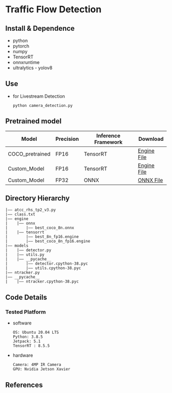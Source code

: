 # Traffic Flow Detection

## Install & Dependence

- python
- pytorch
- numpy
- TensorRT
- onnxruntime
- ultralytics - yolov8

## Use

- for Livestream Detection
  ```
  python camera_detection.py
  ```

## Pretrained model

| Model           | Precision | Inference Framework | Download                                                                                                                                                                                                                                     |
| --------------- | --------- | ------------------- | -------------------------------------------------------------------------------------------------------------------------------------------------------------------------------------------------------------------------------------------- |
| COCO_pretrained | FP16      | TensorRT            | [Engine File](https://github.com/rajaramkuberan/ProjectProfile/tree/main/AI_Projects/Computer_Vision/AI_Sensor_Fusion_Project/CameraSensor/engine/tensorrtAI_Projects/Computer_Vision/AI_Sensor_Fusion_Project/CameraSensor/engine/tensorrt) |
| Custom_Model    | FP16      | TensorRT            | [Engine File](https://github.com/rajaramkuberan/ProjectProfile/tree/main/AI_Projects/Computer_Vision/AI_Sensor_Fusion_Project/CameraSensor/engine/tensorrtAI_Projects/Computer_Vision/AI_Sensor_Fusion_Project/CameraSensor/engine/tensorrt) |
| Custom_Model    | FP32      | ONNX                | [ONNX File](https://github.com/rajaramkuberan/ProjectProfile/tree/main/AI_Projects/Computer_Vision/AI_Sensor_Fusion_Project/CameraSensor/engine/onnx)                                                                                        |

## Directory Hierarchy

```
|—— atcc_rhs_tp2_v3.py
|—— class.txt
|—— engine
|    |—— onnx
|        |—— best_coco_8n.onnx
|    |—— tensorrt
|        |—— best_8n_fp16.engine
|        |—— best_coco_8n_fp16.engine
|—— models
|    |—— detector.py
|    |—— utils.py
|    |—— __pycache__
|        |—— detector.cpython-38.pyc
|        |—— utils.cpython-38.pyc
|—— ntracker.py
|—— __pycache__
|    |—— ntracker.cpython-38.pyc
```

## Code Details

### Tested Platform

- software
  ```
  OS: Ubuntu 20.04 LTS
  Python: 3.8.5
  Jetpack: 5.1
  TensorRT : 8.5.5
  ```
- hardware
  ```
  Camera: 4MP IR Camera
  GPU: Nvidia Jetson Xavier
  ```

## References

<!--
- [paper-1]()
- [paper-2]()
- [code-1](https://github.com)
- [code-2](https://github.com)

## Citing
